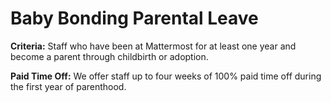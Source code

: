 # Baby Bonding Parental Leave

**Criteria:** Staff who have been at Mattermost for at least one year and become a parent through childbirth or adoption.

**Paid Time Off:** We offer staff up to four weeks of 100% paid time off during the first year of parenthood.
